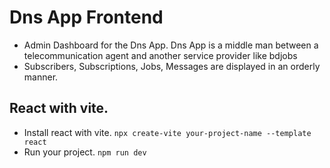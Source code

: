 # Dns App Frontend
* Admin Dashboard for the Dns App. Dns App is a middle man between a telecommunication agent and another service provider
like bdjobs
* Subscribers, Subscriptions, Jobs, Messages are displayed in an orderly manner.

## React with vite.
* Install react with vite.
```npx create-vite your-project-name --template react```
* Run your project.
```npm run dev```

